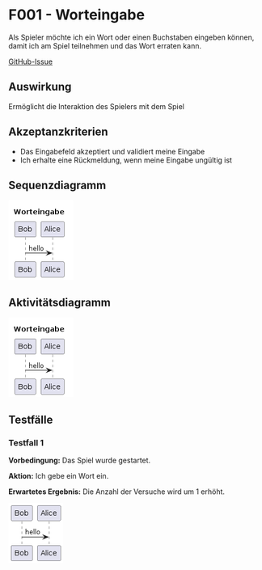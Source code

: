 # F001 - Worteingabe

Als Spieler möchte ich ein Wort oder einen Buchstaben eingeben können, damit ich am Spiel teilnehmen und das Wort erraten kann.

[GitHub-Issue](https://github.com/wordle-time/wordle-time/issues/1)

## Auswirkung

Ermöglicht die Interaktion des Spielers mit dem Spiel

## Akzeptanzkriterien

- Das Eingabefeld akzeptiert und validiert meine Eingabe
- Ich erhalte eine Rückmeldung, wenn meine Eingabe ungültig ist

## Sequenzdiagramm

![Sequenzdiagramm](F001_seq.png)

## Aktivitätsdiagramm

![Aktivitätsdiagramm](F001_act.png)

## Testfälle

### Testfall 1

**Vorbedingung:** Das Spiel wurde gestartet.

**Aktion:** Ich gebe ein Wort ein.

**Erwartetes Ergebnis:** Die Anzahl der Versuche wird um 1 erhöht.

![Testfall 1](test-name.png)
